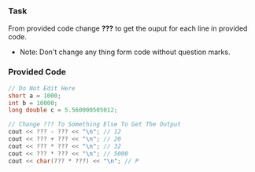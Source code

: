 # 

### Task

From provided code change **???** to get the ouput for each line in provided code.
* Note: Don't change any thing form code without question marks.


### Provided Code 

```cpp
// Do Not Edit Here
short a = 1000;
int b = 10000;
long double c = 5.560000505012;

// Change ??? To Something Else To Get The Output
cout << ??? - ??? << "\n"; // 12
cout << ??? + ??? << "\n"; // 20
cout << ??? * ??? << "\n"; // 32
cout << ??? * ??? << "\n"; // 5000
cout << char(??? * ???) << "\n"; // P
